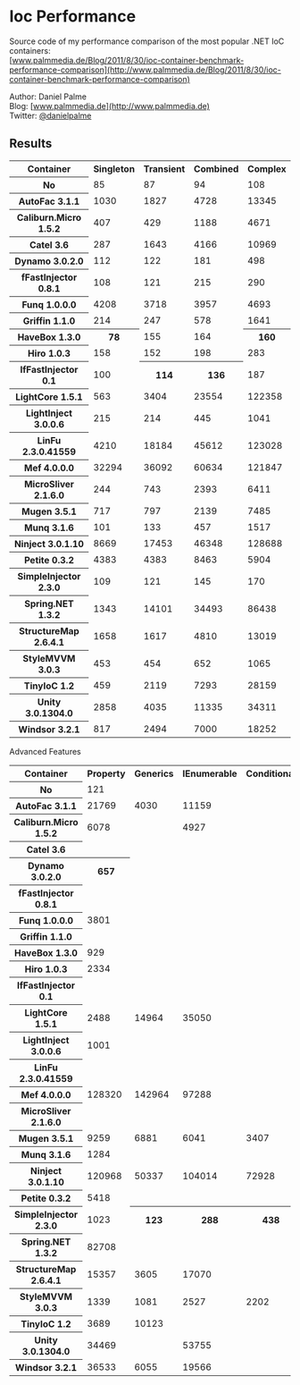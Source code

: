 Ioc Performance
===============

Source code of my performance comparison of the most popular .NET IoC containers:  
[www.palmmedia.de/Blog/2011/8/30/ioc-container-benchmark-performance-comparison](http://www.palmmedia.de/Blog/2011/8/30/ioc-container-benchmark-performance-comparison)

Author: Daniel Palme  
Blog: [www.palmmedia.de](http://www.palmmedia.de)  
Twitter: [@danielpalme](http://twitter.com/danielpalme)  

Results
-------
<table>
<tr><th>Container</th><th>Singleton</th><th>Transient</th><th>Combined</th><th>Complex</th></tr>
<tr><th>No</th><td>85</td><td>87</td><td>94</td><td>108</td></tr>
<tr><th>AutoFac 3.1.1</th><td>1030</td><td>1827</td><td>4728</td><td>13345</td></tr>
<tr><th>Caliburn.Micro 1.5.2</th><td>407</td><td>429</td><td>1188</td><td>4671</td></tr>
<tr><th>Catel 3.6</th><td>287</td><td>1643</td><td>4166</td><td>10969</td></tr>
<tr><th>Dynamo 3.0.2.0</th><td>112</td><td>122</td><td>181</td><td>498</td></tr>
<tr><th>fFastInjector 0.8.1</th><td>108</td><td>121</td><td>215</td><td>290</td></tr>
<tr><th>Funq 1.0.0.0</th><td>4208</td><td>3718</td><td>3957</td><td>4693</td></tr>
<tr><th>Griffin 1.1.0</th><td>214</td><td>247</td><td>578</td><td>1641</td></tr>
<tr><th>HaveBox 1.3.0</th><th>78</th><td>155</td><td>164</td><th>160</th></tr>
<tr><th>Hiro 1.0.3</th><td>158</td><td>152</td><td>198</td><td>283</td></tr>
<tr><th>IfFastInjector 0.1</th><td>100</td><th>114</th><th>136</th><td>187</td></tr>
<tr><th>LightCore 1.5.1</th><td>563</td><td>3404</td><td>23554</td><td>122358</td></tr>
<tr><th>LightInject 3.0.0.6</th><td>215</td><td>214</td><td>445</td><td>1041</td></tr>
<tr><th>LinFu 2.3.0.41559</th><td>4210</td><td>18184</td><td>45612</td><td>123028</td></tr>
<tr><th>Mef 4.0.0.0</th><td>32294</td><td>36092</td><td>60634</td><td>121847</td></tr>
<tr><th>MicroSliver 2.1.6.0</th><td>244</td><td>743</td><td>2393</td><td>6411</td></tr>
<tr><th>Mugen 3.5.1</th><td>717</td><td>797</td><td>2139</td><td>7485</td></tr>
<tr><th>Munq 3.1.6</th><td>101</td><td>133</td><td>457</td><td>1517</td></tr>
<tr><th>Ninject 3.0.1.10</th><td>8669</td><td>17453</td><td>46348</td><td>128688</td></tr>
<tr><th>Petite 0.3.2</th><td>4383</td><td>4383</td><td>8463</td><td>5904</td></tr>
<tr><th>SimpleInjector 2.3.0</th><td>109</td><td>121</td><td>145</td><td>170</td></tr>
<tr><th>Spring.NET 1.3.2</th><td>1343</td><td>14101</td><td>34493</td><td>86438</td></tr>
<tr><th>StructureMap 2.6.4.1</th><td>1658</td><td>1617</td><td>4810</td><td>13019</td></tr>
<tr><th>StyleMVVM 3.0.3</th><td>453</td><td>454</td><td>652</td><td>1065</td></tr>
<tr><th>TinyIoC 1.2</th><td>459</td><td>2119</td><td>7293</td><td>28159</td></tr>
<tr><th>Unity 3.0.1304.0</th><td>2858</td><td>4035</td><td>11335</td><td>34311</td></tr>
<tr><th>Windsor 3.2.1</th><td>817</td><td>2494</td><td>7000</td><td>18252</td></tr>
</table>
Advanced Features
<table>
<tr><th>Container</th><th>Property</th><th>Generics</th><th>IEnumerable</th><th>Conditional</th><th>Interception</th></tr>
<tr><th>No </th><td>121</td><td></td><td></td><td></td></tr>
<tr><th>AutoFac 3.1.1</th><td>21769</td><td>4030</td><td>11159</td><td></td></tr>
<tr><th>Caliburn.Micro 1.5.2</th><td>6078</td><td></td><td>4927</td><td></td></tr>
<tr><th>Catel 3.6</th><td></td><td></td><td></td><td></td></tr>
<tr><th>Dynamo 3.0.2.0</th><th>657</th><td></td><td></td><td></td></tr>
<tr><th>fFastInjector 0.8.1</th><td></td><td></td><td></td><td></td></tr>
<tr><th>Funq 1.0.0.0</th><td>3801</td><td></td><td></td><td></td></tr>
<tr><th>Griffin 1.1.0</th><td></td><td></td><td></td><td></td></tr>
<tr><th>HaveBox 1.3.0</th><td>929</td><td></td><td></td><td></td></tr>
<tr><th>Hiro 1.0.3</th><td>2334</td><td></td><td></td><td></td></tr>
<tr><th>IfFastInjector 0.1</th><td></td><td></td><td></td><td></td></tr>
<tr><th>LightCore 1.5.1</th><td>2488</td><td>14964</td><td>35050</td><td></td></tr>
<tr><th>LightInject 3.0.0.6</th><td>1001</td><td></td><td></td><td></td></tr>
<tr><th>LinFu 2.3.0.41559</th><td></td><td></td><td></td><td></td></tr>
<tr><th>Mef 4.0.0.0</th><td>128320</td><td>142964</td><td>97288</td><td></td></tr>
<tr><th>MicroSliver 2.1.6.0</th><td></td><td></td><td></td><td></td></tr>
<tr><th>Mugen 3.5.1</th><td>9259</td><td>6881</td><td>6041</td><td>3407</td></tr>
<tr><th>Munq 3.1.6</th><td>1284</td><td></td><td></td><td></td></tr>
<tr><th>Ninject 3.0.1.10</th><td>120968</td><td>50337</td><td>104014</td><td>72928</td></tr>
<tr><th>Petite 0.3.2</th><td>5418</td><td></td><td></td><td></td></tr>
<tr><th>SimpleInjector 2.3.0</th><td>1023</td><th>123</th><th>288</th><th>438</th></tr>
<tr><th>Spring.NET 1.3.2</th><td>82708</td><td></td><td></td><td></td></tr>
<tr><th>StructureMap 2.6.4.1</th><td>15357</td><td>3605</td><td>17070</td><td></td></tr>
<tr><th>StyleMVVM 3.0.3</th><td>1339</td><td>1081</td><td>2527</td><td>2202</td></tr>
<tr><th>TinyIoC 1.2</th><td>3689</td><td>10123</td><td></td><td></td></tr>
<tr><th>Unity 3.0.1304.0</th><td>34469</td><td></td><td>53755</td><td></td></tr>
<tr><th>Windsor 3.2.1</th><td>36533</td><td>6055</td><td>19566</td><td></td></tr>
</table>
